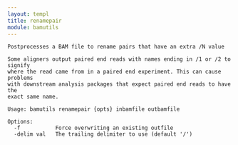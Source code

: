 ```yaml
---
layout: templ
title: renamepair
module: bamutils
---
```

    
    Postprocesses a BAM file to rename pairs that have an extra /N value
    
    Some aligners output paired end reads with names ending in /1 or /2 to signify
    where the read came from in a paired end experiment. This can cause problems
    with downstream analysis packages that expect paired end reads to have the
    exact same name.
    
    Usage: bamutils renamepair {opts} inbamfile outbamfile
    
    Options:
      -f           Force overwriting an existing outfile
      -delim val   The trailing delimiter to use (default '/')
    
    
